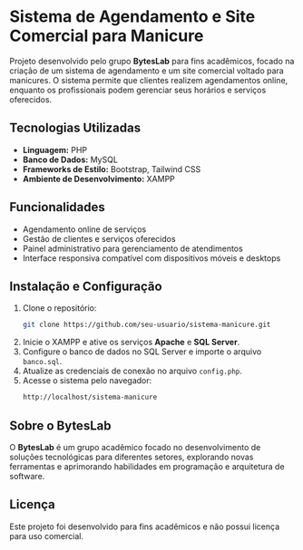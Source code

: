 
# Sistema de Agendamento e Site Comercial para Manicure  

Projeto desenvolvido pelo grupo **BytesLab** para fins acadêmicos, focado na criação de um sistema de agendamento e um site comercial voltado para manicures. O sistema permite que clientes realizem agendamentos online, enquanto os profissionais podem gerenciar seus horários e serviços oferecidos.  

## Tecnologias Utilizadas  

- **Linguagem:** PHP  
- **Banco de Dados:** MySQL
- **Frameworks de Estilo:** Bootstrap, Tailwind CSS  
- **Ambiente de Desenvolvimento:** XAMPP  

## Funcionalidades  

- Agendamento online de serviços  
- Gestão de clientes e serviços oferecidos  
- Painel administrativo para gerenciamento de atendimentos  
- Interface responsiva compatível com dispositivos móveis e desktops  

## Instalação e Configuração  

1. Clone o repositório:  
   ```bash
   git clone https://github.com/seu-usuario/sistema-manicure.git
   ```  
2. Inicie o XAMPP e ative os serviços **Apache** e **SQL Server**.  
3. Configure o banco de dados no SQL Server e importe o arquivo `banco.sql`.  
4. Atualize as credenciais de conexão no arquivo `config.php`.  
5. Acesse o sistema pelo navegador:  
   ```bash
   http://localhost/sistema-manicure
   ```  

## Sobre o BytesLab  

O **BytesLab** é um grupo acadêmico focado no desenvolvimento de soluções tecnológicas para diferentes setores, explorando novas ferramentas e aprimorando habilidades em programação e arquitetura de software.  

## Licença  

Este projeto foi desenvolvido para fins acadêmicos e não possui licença para uso comercial.  
